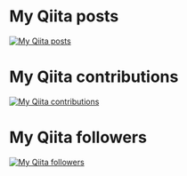 
# My Qiita posts
[![My Qiita posts](https://qiita-badge.apiapi.app/s/tfukumori/posts.svg)](http://qiita.com/tfukumori)
# My Qiita contributions
[![My Qiita contributions](https://qiita-badge.apiapi.app/s/tfukumori/contributions.svg)](http://qiita.com/tfukumori)
# My Qiita followers
[![My Qiita followers](https://qiita-badge.apiapi.app/s/tfukumori/followers.svg)](http://qiita.com/tfukumori)
                

<!--
**tfukumori/tfukumori** is a ✨ _special_ ✨ repository because its `README.md` (this file) appears on your GitHub profile.

Here are some ideas to get you started:

- 🔭 I’m currently working on ...
- 🌱 I’m currently learning ...
- 👯 I’m looking to collaborate on ...
- 🤔 I’m looking for help with ...
- 💬 Ask me about ...
- 📫 How to reach me: ...
- 😄 Pronouns: ...
- ⚡ Fun fact: ...
-->
